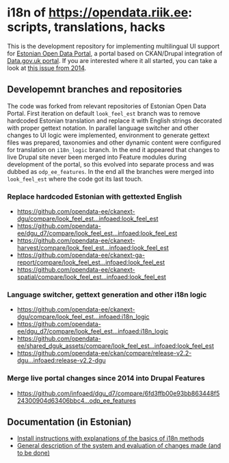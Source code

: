 # i18n of https://opendata.riik.ee: scripts, translations, hacks

This is the development repository for implementing multilingual UI support for [Estonian Open Data Portal](https://github.com/opendata-ee), a portal based on CKAN/Drupal integration of [Data.gov.uk portal](https://github.com/datagovuk/dgu-vagrant-puppet). If you are interested where it all started, you can take a look at [this issue from 2014](https://github.com/datagovuk/ckanext-dgu/issues/46).

## Developemnt branches and repositories

The code was forked from relevant repositories of Estonian Open Data Portal. First iteration on default `look_feel_est` branch was to remove hardcoded Estonian translation and replace it with English strings decorated with proper gettext notation. In parallel language switcher and other changes to UI logic were implemented, environment to generate gettext files was prepared, taxonomies and other dynamic content were configured for translation on `i18n_logic` branch. In the end it appeared that changes to live Drupal site never been merged into Feature modules during development of the portal, so this evolved into separate process and was dubbed as `odp_ee_features`. In the end all the branches were merged into `look_feel_est` where the code got its last touch.

### Replace hardcoded Estonian with gettexted English

* https://github.com/opendata-ee/ckanext-dgu/compare/look_feel_est...infoaed:look_feel_est
* https://github.com/opendata-ee/dgu_d7/compare/look_feel_est...infoaed:look_feel_est
* https://github.com/opendata-ee/ckanext-harvest/compare/look_feel_est...infoaed:look_feel_est
* https://github.com/opendata-ee/ckanext-ga-report/compare/look_feel_est...infoaed:look_feel_est
* https://github.com/opendata-ee/ckanext-spatial/compare/look_feel_est...infoaed:look_feel_est

### Language switcher, gettext generation and other i18n logic

* https://github.com/opendata-ee/ckanext-dgu/compare/look_feel_est...infoaed:i18n_logic
* https://github.com/opendata-ee/dgu_d7/compare/look_feel_est...infoaed:i18n_logic
* https://github.com/opendata-ee/shared_dguk_assets/compare/look_feel_est...infoaed:look_feel_est
* https://github.com/opendata-ee/ckan/compare/release-v2.2-dgu...infoaed:release-v2.2-dgu

### Merge live portal changes since 2014 into Drupal Features

* https://github.com/infoaed/dgu_d7/compare/6fd3ffb00e93bb863448f524300904d63406bbc4...odp_ee_features

## Documentation (in Estonian)

* [Install instructions with explanations of the basics of i18n methods](INSTALL.md)
* [General description of the system and evaluation of changes made (and to be done)](docs/README.md)